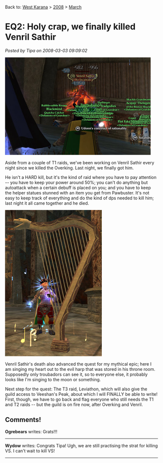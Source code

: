 Back to: [West Karana](/posts/westkarana.md) > [2008](/posts/2008/westkarana.md) > [March](./westkarana.md)
# EQ2: Holy crap, we finally killed Venril Sathir

*Posted by Tipa on 2008-03-03 09:09:02*

![everquest2-2008-03-02-22-34-02-71.jpg](../../../uploads/2008/03/everquest2-2008-03-02-22-34-02-71.jpg)

Aside from a couple of T1 raids, we've been working on Venril Sathir every night since we killed the Overking. Last night, we finally got him.

He isn't a HARD kill, but it's the kind of raid where you have to pay attention -- you have to keep your power around 50%; you can't do anything but autoattack when a certain debuff is placed on you; and you have to keep the helper statues stunned with an item you get from Pawbuster. It's not easy to keep track of everything and do the kind of dps needed to kill him; last night it all came together and he died.

![everquest2-2008-03-02-22-45-13-83.jpg](../../../uploads/2008/03/everquest2-2008-03-02-22-45-13-83.jpg)

Venril Sathir's death also advanced the quest for my mythical epic; here I am singing my heart out to the evil harp that was stored in his throne room. Supposedly only troubadors can see it, so to everyone else, it probably looks like I'm singing to the moon or something.

Next step for the quest: The T3 raid, Leviathon, which will also give the guild access to Veeshan's Peak, about which I will FINALLY be able to write! First, though, we have to go back and flag everyone who still needs the T1 and T2 raids -- but the guild is on fire now, after Overking and Venril.

## Comments!

**Ogrebears** writes: Grats!!!

---

**Wydow** writes: Congrats Tipa! Ugh, we are still practising the strat for killing VS. I can't wait to kill VS!

---

